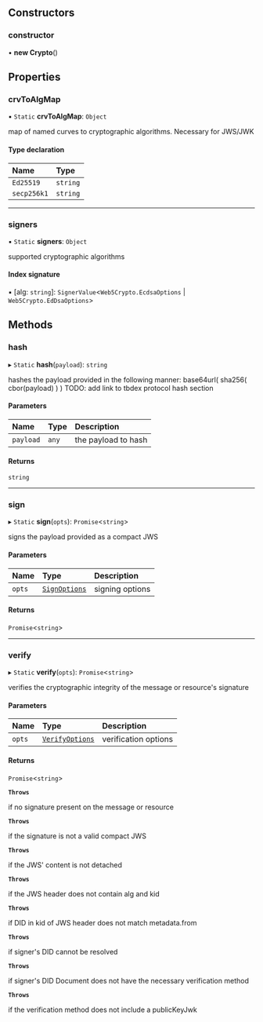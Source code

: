 ## Constructors

### constructor

• **new Crypto**()

## Properties

### crvToAlgMap

▪ `Static` **crvToAlgMap**: `Object`

map of named curves to cryptographic algorithms. Necessary for JWS/JWK

#### Type declaration

| Name | Type |
| :------ | :------ |
| `Ed25519` | `string` |
| `secp256k1` | `string` |

___

### signers

▪ `Static` **signers**: `Object`

supported cryptographic algorithms

#### Index signature

▪ [alg: `string`]: `SignerValue`<`Web5Crypto.EcdsaOptions` \| `Web5Crypto.EdDsaOptions`\>

## Methods

### hash

▸ `Static` **hash**(`payload`): `string`

hashes the payload provided in the following manner:
base64url(
 sha256(
   cbor(payload)
 )
)
TODO: add link to tbdex protocol hash section

#### Parameters

| Name | Type | Description |
| :------ | :------ | :------ |
| `payload` | `any` | the payload to hash |

#### Returns

`string`

___

### sign

▸ `Static` **sign**(`opts`): `Promise`<`string`\>

signs the payload provided as a compact JWS

#### Parameters

| Name | Type | Description |
| :------ | :------ | :------ |
| `opts` | [`SignOptions`](../index.md#signoptions) | signing options |

#### Returns

`Promise`<`string`\>

___

### verify

▸ `Static` **verify**(`opts`): `Promise`<`string`\>

verifies the cryptographic integrity of the message or resource's signature

#### Parameters

| Name | Type | Description |
| :------ | :------ | :------ |
| `opts` | [`VerifyOptions`](../index.md#verifyoptions) | verification options |

#### Returns

`Promise`<`string`\>

**`Throws`**

if no signature present on the message or resource

**`Throws`**

if the signature is not a valid compact JWS

**`Throws`**

if the JWS' content is not detached

**`Throws`**

if the JWS header does not contain alg and kid

**`Throws`**

if DID in kid of JWS header does not match metadata.from

**`Throws`**

if signer's DID cannot be resolved

**`Throws`**

if signer's DID Document does not have the necessary verification method

**`Throws`**

if the verification method does not include a publicKeyJwk
